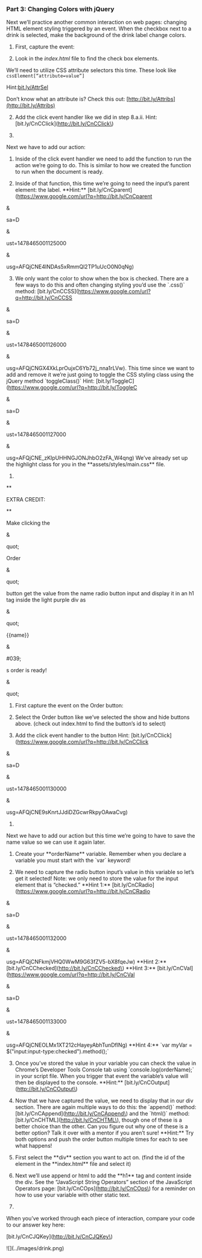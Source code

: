 ### Part 3: Changing Colors with jQuery

Next we’ll practice another common interaction on web pages: changing HTML element styling triggered by an event. When the checkbox next to a drink is selected, make the background of the drink label change colors.

1. First, capture the event:

  1. Look in the _index.html_ file to find the check box elements. 
  
  We’ll need to utilize CSS attribute selectors this time. These look like `cssElement[“attribute=value”]` 
  
  Hint:[bit.ly/AttrSel](http://bit.ly/AttrSel) 
  
  Don’t know what an attribute is? Check this out: [http://bit.ly/Attribs](http://bit.ly/Attribs)

2. Add the click event handler like we did in step 8.a.ii. Hint: \[bit.ly/CnCClick\]\(http://bit.ly/CnCClick\)

  


1.

Next we have to add our action:

  


1. Inside of the click event handler we need to add the function to run the action we’re going to do. This is similar to how we created the function to run when the document is ready.

2. Inside of that function, this time we’re going to need the input’s parent element: the label. \*\*Hint:\*\* \[bit.ly/CnCparent\]\(https://www.google.com/url?q=http://bit.ly/CnCparent

&

sa=D

&

ust=1478465001125000

&

usg=AFQjCNE4INDAs5xRmmQl2TP1uUcO0N0qNg\)

3. We only want the color to show when the box is checked. There are a few ways to do this and often changing styling you’d use the \`.css\(\)\` method: \[bit.ly/CnCCSS\]\(https://www.google.com/url?q=http://bit.ly/CnCCSS

&

sa=D

&

ust=1478465001126000

&

usg=AFQjCNGX4XkLprOujxC6Yb72j\_nna1rLVw\). This time since we want to add and remove it we’re just going to toggle the CSS styling class using the jQuery method \`toggleClass\(\)\` Hint: \[bit.ly/ToggleC\]\(https://www.google.com/url?q=http://bit.ly/ToggleC

&

sa=D

&

ust=1478465001127000

&

usg=AFQjCNE\_zKIpUHHNGJONJhbO2zFA\_W4qng\) We’ve already set up the highlight class for you in the \*\*assets/styles/main.css\*\* file.

  


1.

\*\*

EXTRA CREDIT:

\*\*

Make clicking the

&

quot;

Order

&

quot;

button get the value from the name radio button input and display it in an h1 tag inside the light purple div as

&

quot;

{{name}}

&

\#039;

s order is ready!

&

quot;

  


1. First capture the event on the Order button:

  


1. Select the Order button like we’ve selected the show and hide buttons above. \(check out index.html to find the button’s id to select\)

2. Add the click event handler to the button Hint: \[bit.ly/CnCClick\]\(https://www.google.com/url?q=http://bit.ly/CnCClick

&

sa=D

&

ust=1478465001130000

&

usg=AFQjCNE9sKnrtJJdiDZGcwrRkpyOAwaCvg\)

  


1.

Next we have to add our action but this time we’re going to have to save the name value so we can use it again later.

  


1. Create your \*\*orderName\*\* variable. Remember when you declare a variable you must start with the \`var\` keyword!

2. We need to capture the radio button input’s value in this variable so let’s get it selected! Note: we only need to store the value for the input element that is “checked.” \*\*Hint 1:\*\* \[bit.ly/CnCRadio\]\(https://www.google.com/url?q=http://bit.ly/CnCRadio

&

sa=D

&

ust=1478465001132000

&

usg=AFQjCNFkmjVHQ0WwM9G63fZV5-bX8fqeJw\) \*\*Hint 2:\*\* \[bit.ly/CnCChecked\]\(http://bit.ly/CnCChecked\) \*\*Hint 3:\*\* \[bit.ly/CnCVal\]\(https://www.google.com/url?q=http://bit.ly/CnCVal

&

sa=D

&

ust=1478465001133000

&

usg=AFQjCNEOLMx1XT212cHayeyAbhTunDflNg\) \*\*Hint 4:\*\* \`var myVar = $\("input:input-type:checked"\).method\(\);\`

3. Once you’ve stored the value in your variable you can check the value in Chrome’s Developer Tools Console tab using \`console.log\(orderName\);\` in your script file. When you trigger that event the variable’s value will then be displayed to the console. \*\*Hint:\*\* \[bit.ly/CnCOutput\]\(http://bit.ly/CnCOutput\)

4. Now that we have captured the value, we need to display that in our div section. There are again multiple ways to do this: the \`append\(\)\` method: \[bit.ly/CnCAppend\]\(http://bit.ly/CnCAppend\) and the \`html\(\)\` method: \[bit.ly/CnCHTML\]\(http://bit.ly/CnCHTML\), though one of these is a better choice than the other. Can you figure out why one of these is a better option? Talk it over with a mentor if you aren’t sure! \*\*Hint:\*\* Try both options and push the order button multiple times for each to see what happens!

  


1. First select the \*\*div\*\* section you want to act on. \(find the id of the element in the \*\*index.html\*\* file and select it\)

2. Next we’ll use append or html to add the \*\*h1\*\* tag and content inside the div. See the “JavaScript String Operators” section of the JavaScript Operators page: \[bit.ly/CnCOps\]\(http://bit.ly/CnCOps\) for a reminder on how to use your variable with other static text.

  


1.

When you’ve worked through each piece of interaction, compare your code to our answer key here:

\[bit.ly/CnCJQKey\]\(http://bit.ly/CnCJQKey\)

  


!\[\]\(../images/drink.png\)

